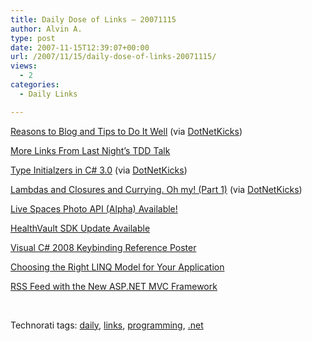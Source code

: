 ```yaml
---
title: Daily Dose of Links – 20071115
author: Alvin A.
type: post
date: 2007-11-15T12:39:07+00:00
url: /2007/11/15/daily-dose-of-links-20071115/
views:
  - 2
categories:
  - Daily Links

---
```

<a href="http://brennan.offwhite.net/blog/2007/11/09/reasons-to-blog-and-tips-to-do-it-well/" target="_blank">Reasons to Blog and Tips to Do It Well</a> (via <a href="http://www.dotnetkicks.com/tipsandtricks/Tips_for_Blogging_about_NET" target="_blank">DotNetKicks</a>)

<a href="http://jeremyjarrell.com/archive/2007/11/14/69.aspx" target="_blank">More Links From Last Night&#8217;s TDD Talk</a>

<a href="http://www.west-wind.com/weblog/posts/187116.aspx" target="_blank">Type Initialzers in C# 3.0</a> (via <a href="http://www.dotnetkicks.com/csharp/Type_Intializers_in_C_3_0" target="_blank">DotNetKicks</a>)

<a href="http://www.codethinked.com/post/2007/11/Lambdas-and-Closures-and-Currying-Oh-my!-(Part-1).aspx" target="_blank">Lambdas and Closures and Currying. Oh my! (Part 1)</a> (via <a href="http://www.dotnetkicks.com/csharp/Lambdas_and_Closures_and_Currying_Oh_my_Part_1" target="_blank">DotNetKicks</a>)

<a href="http://blogs.msdn.com/pix/archive/2007/11/14/spaces-photo-api-alpha-available.aspx" target="_blank">Live Spaces Photo API (Alpha) Available!</a>

<a href="http://blogs.msdn.com/healthvault/archive/2007/11/14/sdk-update-available.aspx" target="_blank">HealthVault SDK Update Available</a>

<a href="http://www.microsoft.com/downloads/details.aspx?familyid=e5f902a8-5bb5-4cc6-907e-472809749973&displaylang=en&tm" target="_blank">Visual C# 2008 Keybinding Reference Poster</a>

<a href="http://channel9.msdn.com/ShowPost.aspx?PostID=356588#356588" target="_blank">Choosing the Right LINQ Model for Your Application</a>

<a href="http://blogs.msdn.com/brada/archive/2007/11/14/rss-feed-with-the-new-asp-net-mvc-framework.aspx" target="_blank">RSS Feed with the New ASP.NET MVC Framework</a>

&#160;

<div class="wlWriterSmartContent" style="display:inline;margin:0;padding:0;">
  <!--dotnetkickit-->
</div>

<div class="wlWriterSmartContent" style="display:inline;margin:0;padding:0;">
  Technorati tags: <a href="http://technorati.com/tags/daily" rel="tag">daily</a>, <a href="http://technorati.com/tags/links" rel="tag">links</a>, <a href="http://technorati.com/tags/programming" rel="tag">programming</a>, <a href="http://technorati.com/tags/.net" rel="tag">.net</a>
</div>